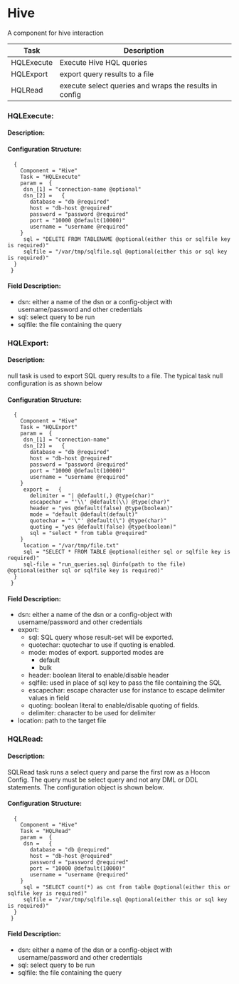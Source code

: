 
 
Hive
====

A component for hive interaction

| Task        | Description                                             |
|-------------|---------------------------------------------------------|
| HQLExecute  | Execute Hive HQL queries                                |
| HQLExport   | export query results to a file                          |
| HQLRead     | execute select queries and wraps the results in config  |

     

 
### HQLExecute:


#### Description:

 

#### Configuration Structure:


      {
        Component = "Hive"
        Task = "HQLExecute"
        param =  {
         dsn_[1] = "connection-name @optional"
         dsn_[2] =   {
           database = "db @required"
           host = "db-host @required"
           password = "password @required"
           port = "10000 @default(10000)"
           username = "username @required"
        }
         sql = "DELETE FROM TABLENAME @optional(either this or sqlfile key is required)"
         sqlfile = "/var/tmp/sqlfile.sql @optional(either this or sql key is required)"
      }
     }


#### Field Description:

 * dsn: either a name of the dsn or a config-object with username/password and other credentials
 * sql: select query to be run
 * sqlfile: the file containing the query

     




### HQLExport:


#### Description:

 
null task is used to export SQL query results to a file.
The typical task null configuration is as shown below
     

#### Configuration Structure:


      {
        Component = "Hive"
        Task = "HQLExport"
        param =  {
         dsn_[1] = "connection-name"
         dsn_[2] =   {
           database = "db @required"
           host = "db-host @required"
           password = "password @required"
           port = "10000 @default(10000)"
           username = "username @required"
        }
         export =   {
           delimiter = "| @default(,) @type(char)"
           escapechar = "'\\' @default(\\) @type(char)"
           header = "yes @default(false) @type(boolean)"
           mode = "default @default(default)"
           quotechar = "'\"' @default(\") @type(char)"
           quoting = "yes @default(false) @type(boolean)"
           sql = "select * from table @required"
        }
         location = "/var/tmp/file.txt"
         sql = "SELECT * FROM TABLE @optional(either sql or sqlfile key is required)"
         sql-file = "run_queries.sql @info(path to the file) @optional(either sql or sqlfile key is required)"
      }
     }


#### Field Description:

 * dsn: either a name of the dsn or a config-object with username/password and other credentials
 * export:
    * sql: SQL query whose result-set will be exported.
    * quotechar: quotechar to use if quoting is enabled.
    * mode: modes of export. supported modes are
        * default
        * bulk
    * header: boolean literal to enable/disable header
    * sqlfile: used in place of sql key to pass the file containing the SQL
    * escapechar: escape character use for instance to escape delimiter values in field
    * quoting: boolean literal to enable/disable quoting of fields.
    * delimiter: character to be used for delimiter
 * location: path to the target file

     




### HQLRead:


#### Description:

 
SQLRead task runs a select query and parse the first row as a Hocon Config.
The query must be select query and not any DML or DDL statements.
The configuration object is shown below.
    

#### Configuration Structure:


      {
        Component = "Hive"
        Task = "HQLRead"
        param =  {
         dsn =   {
           database = "db @required"
           host = "db-host @required"
           password = "password @required"
           port = "10000 @default(10000)"
           username = "username @required"
        }
         sql = "SELECT count(*) as cnt from table @optional(either this or sqlfile key is required)"
         sqlfile = "/var/tmp/sqlfile.sql @optional(either this or sql key is required)"
      }
     }


#### Field Description:

 * dsn: either a name of the dsn or a config-object with username/password and other credentials
 * sql: select query to be run
 * sqlfile: the file containing the query

     

     